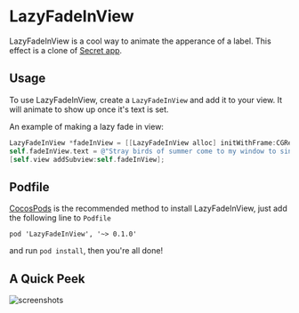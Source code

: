 # LazyFadeInView
LazyFadeInView is a cool way to animate the apperance of a label. This effect is a clone of [Secret app](https://itunes.apple.com/us/app/secret-speak-freely/id775307543?mt=8). 

## Usage
To use LazyFadeInView, create a `LazyFadeInView` and add it to your view. It will animate to show up once it's text is set.

An example of making a lazy fade in view:

```objective-c
LazyFadeInView *fadeInView = [[LazyFadeInView alloc] initWithFrame:CGRectMake(20, 120, 280, 200)];
self.fadeInView.text = @"Stray birds of summer come to my window to sing and fly away.";
[self.view addSubview:self.fadeInView];
```

## Podfile

[CocosPods](http://cocosPods.org) is the recommended method to install LazyFadeInView, just add the following line to `Podfile`

```
pod 'LazyFadeInView', '~> 0.1.0'
```

and run `pod install`, then you're all done!



## A Quick Peek

![screenshots](https://cloud.githubusercontent.com/assets/4316898/2808172/95280184-cd14-11e3-876b-ac00ba78fbc9.gif)

